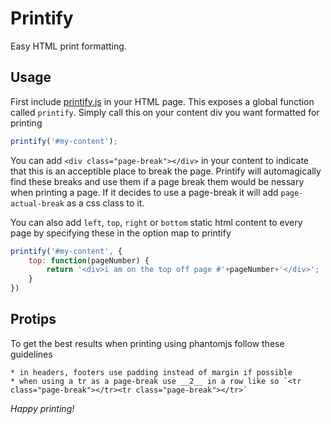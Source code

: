 # Printify

Easy HTML print formatting.

## Usage

First include [printify.js](https://github.com/debitoor/printify-util/blob/master/printify.js) in your HTML page.
This exposes a global function called `printify`.
Simply call this on your content div you want formatted for printing

``` js
printify('#my-content');
```

You can add `<div class="page-break"></div>` in your content to indicate that this is an acceptible place to break the page.
Printify will automagically find these breaks and use them if a page break them would be nessary when printing a page.
If it decides to use a page-break it will add `page-actual-break` as a css class to it.

You can also add `left`, `top`, `right` or `bottom` static html content to every page by specifying these in the option map to printify

``` js
printify('#my-content', {
	top: function(pageNumber) {
		return '<div>i am on the top off page #'+pageNumber+'</div>';
	}
})
```

## Protips

To get the best results when printing using phantomjs follow these guidelines

	* in headers, footers use padding instead of margin if possible
	* when using a tr as a page-break use __2__ in a row like so `<tr class="page-break"></tr><tr class="page-break"></tr>`

*Happy printing!*
